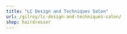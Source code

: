 ```yaml
---
title: "LC Design and Techniques Salon"
url: /gilroy/lc-design-and-techniques-salon/
shop: hairdresser
---
```

